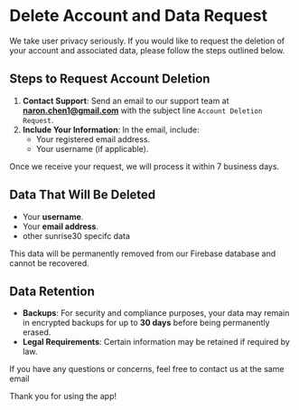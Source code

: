 # Delete Account and Data Request

We take user privacy seriously. If you would like to request the deletion of your account and associated data, please follow the steps outlined below.

## Steps to Request Account Deletion
1. **Contact Support**: Send an email to our support team at **naron.chen1@gmail.com** with the subject line `Account Deletion Request`.
2. **Include Your Information**: In the email, include:
   - Your registered email address.
   - Your username (if applicable).

Once we receive your request, we will process it within 7 business days.

## Data That Will Be Deleted
- Your **username**.
- Your **email address**.
- other sunrise30 specifc data

This data will be permanently removed from our Firebase database and cannot be recovered.

## Data Retention
- **Backups**: For security and compliance purposes, your data may remain in encrypted backups for up to **30 days** before being permanently erased.
- **Legal Requirements**: Certain information may be retained if required by law.

If you have any questions or concerns, feel free to contact us at the same email

Thank you for using the app!

